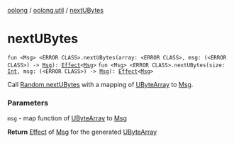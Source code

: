 [oolong](../index.md) / [oolong.util](index.md) / [nextUBytes](./next-u-bytes.md)

# nextUBytes

`fun <Msg> <ERROR CLASS>.nextUBytes(array: <ERROR CLASS>, msg: (<ERROR CLASS>) -> `[`Msg`](next-u-bytes.md#Msg)`): `[`Effect`](../oolong/-effect.md)`<`[`Msg`](next-u-bytes.md#Msg)`>`
`fun <Msg> <ERROR CLASS>.nextUBytes(size: `[`Int`](https://kotlinlang.org/api/latest/jvm/stdlib/kotlin/-int/index.html)`, msg: (<ERROR CLASS>) -> `[`Msg`](next-u-bytes.md#Msg)`): `[`Effect`](../oolong/-effect.md)`<`[`Msg`](next-u-bytes.md#Msg)`>`

Call [Random.nextUBytes](#) with a mapping of [UByteArray](#) to [Msg](next-u-bytes.md#Msg).

### Parameters

`msg` - map function of [UByteArray](#) to [Msg](next-u-bytes.md#Msg)

**Return**
[Effect](../oolong/-effect.md) of [Msg](next-u-bytes.md#Msg) for the generated [UByteArray](#)

